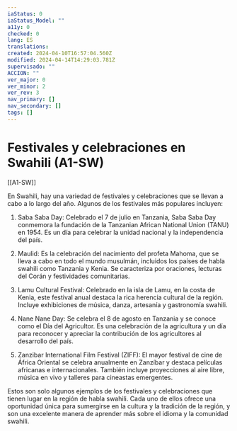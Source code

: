 ```yaml
---
iaStatus: 0
iaStatus_Model: ""
a11y: 0
checked: 0
lang: ES
translations: 
created: 2024-04-10T16:57:04.560Z
modified: 2024-04-14T14:29:03.781Z
supervisado: ""
ACCION: ""
ver_major: 0
ver_minor: 2
ver_rev: 3
nav_primary: []
nav_secondary: []
tags: []
---
```

# Festivales y celebraciones en Swahili (A1-SW)

[[A1-SW]]

En Swahili, hay una variedad de festivales y celebraciones que se llevan a cabo a lo largo del año. Algunos de los festivales más populares incluyen:

1. Saba Saba Day: Celebrado el 7 de julio en Tanzania, Saba Saba Day conmemora la fundación de la Tanzanian African National Union (TANU) en 1954. Es un día para celebrar la unidad nacional y la independencia del país.

2. Maulid: Es la celebración del nacimiento del profeta Mahoma, que se lleva a cabo en todo el mundo musulmán, incluidos los países de habla swahili como Tanzania y Kenia. Se caracteriza por oraciones, lecturas del Corán y festividades comunitarias.

3. Lamu Cultural Festival: Celebrado en la isla de Lamu, en la costa de Kenia, este festival anual destaca la rica herencia cultural de la región. Incluye exhibiciones de música, danza, artesanía y gastronomía swahili.

4. Nane Nane Day: Se celebra el 8 de agosto en Tanzania y se conoce como el Día del Agricultor. Es una celebración de la agricultura y un día para reconocer y apreciar la contribución de los agricultores al desarrollo del país.

5. Zanzibar International Film Festival (ZIFF): El mayor festival de cine de África Oriental se celebra anualmente en Zanzíbar y destaca películas africanas e internacionales. También incluye proyecciones al aire libre, música en vivo y talleres para cineastas emergentes.

Estos son solo algunos ejemplos de los festivales y celebraciones que tienen lugar en la región de habla swahili. Cada uno de ellos ofrece una oportunidad única para sumergirse en la cultura y la tradición de la región, y son una excelente manera de aprender más sobre el idioma y la comunidad swahili.
